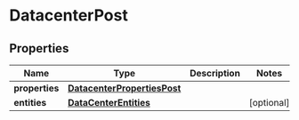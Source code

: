 # DatacenterPost

## Properties
| Name | Type | Description | Notes |
| ------------ | ------------- | ------------- | ------------- |
| **properties** | [**DatacenterPropertiesPost**](DatacenterPropertiesPost.md) |  |  |
| **entities** | [**DataCenterEntities**](DataCenterEntities.md) |  | [optional]  |


